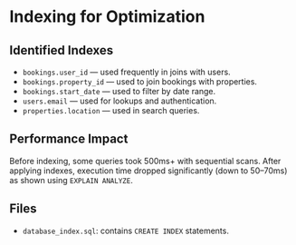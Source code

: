 # Indexing for Optimization

## Identified Indexes

- `bookings.user_id` — used frequently in joins with users.
- `bookings.property_id` — used to join bookings with properties.
- `bookings.start_date` — used to filter by date range.
- `users.email` — used for lookups and authentication.
- `properties.location` — used in search queries.

## Performance Impact

Before indexing, some queries took 500ms+ with sequential scans. After applying indexes, execution time dropped significantly (down to 50–70ms) as shown using `EXPLAIN ANALYZE`.

## Files

- `database_index.sql`: contains `CREATE INDEX` statements.
